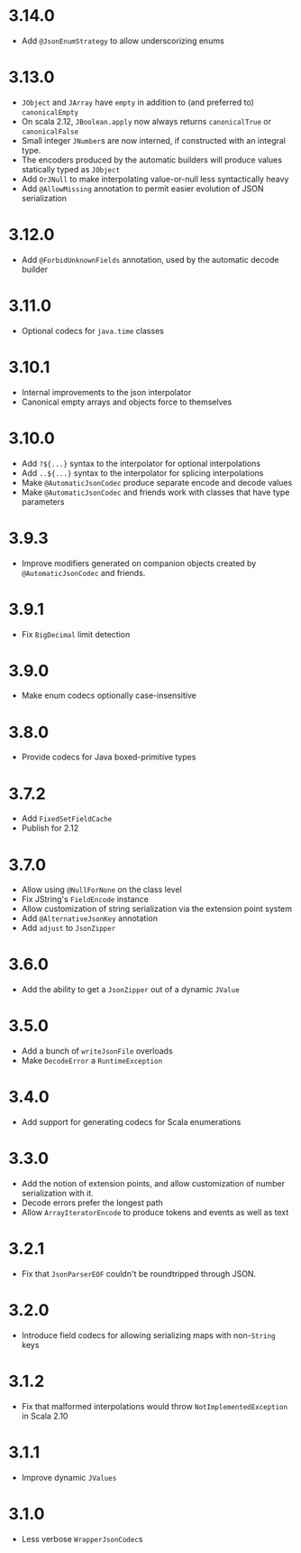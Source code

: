 3.14.0
======
* Add `@JsonEnumStrategy` to allow underscorizing enums

3.13.0
======
* `JObject` and `JArray` have `empty` in addition to (and preferred to) `canonicalEmpty`
* On scala 2.12, `JBoolean.apply` now always returns `canonicalTrue` or `canonicalFalse`
* Small integer `JNumber`s are now interned, if constructed with an integral type.
* The encoders produced by the automatic builders will produce values statically typed as `JObject`
* Add `OrJNull` to make interpolating value-or-null less syntactically heavy
* Add `@AllowMissing` annotation to permit easier evolution of JSON serialization

3.12.0
======
* Add `@ForbidUnknownFields` annotation, used by the automatic decode builder

3.11.0
======
* Optional codecs for `java.time` classes

3.10.1
======
* Internal improvements to the json interpolator
* Canonical empty arrays and objects force to themselves

3.10.0
======
* Add `?${...}` syntax to the interpolator for optional interpolations
* Add `..${...}` syntax to the interpolator for splicing interpolations
* Make `@AutomaticJsonCodec` produce separate encode and decode values
* Make `@AutomaticJsonCodec` and friends work with classes that have type parameters

3.9.3
=====
* Improve modifiers generated on companion objects created by `@AutomaticJsonCodec` and friends.

3.9.1
=====
* Fix `BigDecimal` limit detection

3.9.0
=====
* Make enum codecs optionally case-insensitive

3.8.0
=====
* Provide codecs for Java boxed-primitive types

3.7.2
=====
* Add `FixedSetFieldCache`
* Publish for 2.12

3.7.0
=====
* Allow using `@NullForNone` on the class level
* Fix JString's `FieldEncode` instance
* Allow customization of string serialization via the extension point system
* Add `@AlternativeJsonKey` annotation
* Add `adjust` to `JsonZipper`

3.6.0
=====
* Add the ability to get a `JsonZipper` out of a dynamic `JValue`

3.5.0
=====
* Add a bunch of `writeJsonFile` overloads
* Make `DecodeError` a `RuntimeException`

3.4.0
=====
* Add support for generating codecs for Scala enumerations

3.3.0
=====
* Add the notion of extension points, and allow customization of number serialization with it.
* Decode errors prefer the longest path
* Allow `ArrayIteratorEncode` to produce tokens and events as well as text

3.2.1
=====
* Fix that `JsonParserEOF` couldn't be roundtripped through JSON.

3.2.0
=====
* Introduce field codecs for allowing serializing maps with non-`String` keys

3.1.2
=====
* Fix that malformed interpolations would throw `NotImplementedException` in Scala 2.10

3.1.1
=====
* Improve dynamic `JValues`

3.1.0
=====
* Less verbose `WrapperJsonCodec`s
